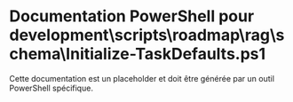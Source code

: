# Documentation PowerShell pour development\scripts\roadmap\rag\schema\Initialize-TaskDefaults.ps1

Cette documentation est un placeholder et doit être générée par un outil PowerShell spécifique.
